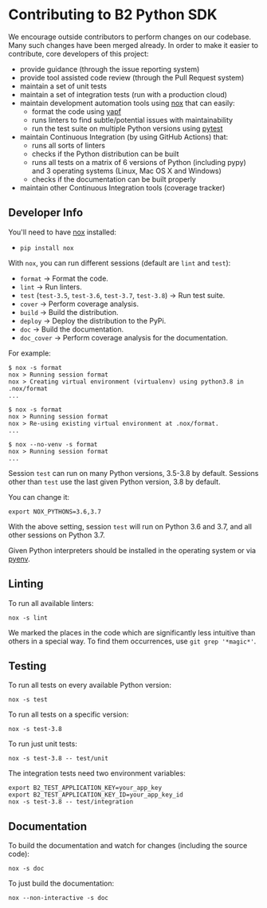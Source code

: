# Contributing to B2 Python SDK

We encourage outside contributors to perform changes on our codebase. Many such changes have been merged already. In order to make it easier to contribute, core developers of this project:

* provide guidance (through the issue reporting system)
* provide tool assisted code review (through the Pull Request system)
* maintain a set of unit tests
* maintain a set of integration tests (run with a production cloud)
* maintain development automation tools using [nox](https://github.com/theacodes/nox) that can easily:
   * format the code using [yapf](https://github.com/google/yapf)
   * runs linters to find subtle/potential issues with maintainability
   * run the test suite on multiple Python versions using [pytest](https://github.com/pytest-dev/pytest)
* maintain Continuous Integration (by using GitHub Actions) that:
   * runs all sorts of linters
   * checks if the Python distribution can be built
   * runs all tests on a matrix of 6 versions of Python (including pypy) and 3 operating systems (Linux, Mac OS X and Windows)
   * checks if the documentation can be built properly
* maintain other Continuous Integration tools (coverage tracker)

## Developer Info

You'll need to have [nox](https://github.com/theacodes/nox) installed:

* `pip install nox`

With `nox`, you can run different sessions (default are `lint` and `test`):

* `format` -> Format the code.
* `lint` -> Run linters.
* `test` (`test-3.5`, `test-3.6`, `test-3.7`, `test-3.8`) -> Run test suite.
* `cover` -> Perform coverage analysis.
* `build` -> Build the distribution.
* `deploy` -> Deploy the distribution to the PyPi.
* `doc` -> Build the documentation.
* `doc_cover` -> Perform coverage analysis for the documentation.

For example:

    $ nox -s format
    nox > Running session format
    nox > Creating virtual environment (virtualenv) using python3.8 in .nox/format
    ...

    $ nox -s format
    nox > Running session format
    nox > Re-using existing virtual environment at .nox/format.
    ...

    $ nox --no-venv -s format
    nox > Running session format
    ...

Session `test` can run on many Python versions, 3.5-3.8 by default.
Sessions other than `test` use the last given Python version, 3.8 by default.

You can change it:

    export NOX_PYTHONS=3.6,3.7

With the above setting, session `test` will run on Python 3.6 and 3.7, and all other sessions on Python 3.7.

Given Python interpreters should be installed in the operating system or via [pyenv](https://github.com/pyenv/pyenv).

## Linting

To run all available linters:

    nox -s lint

We marked the places in the code which are significantly less intuitive than others in a special way. To find them occurrences, use `git grep '*magic*'`.

## Testing

To run all tests on every available Python version:

    nox -s test

To run all tests on a specific version:

    nox -s test-3.8

To run just unit tests:

    nox -s test-3.8 -- test/unit

The integration tests need two environment variables:

    export B2_TEST_APPLICATION_KEY=your_app_key
    export B2_TEST_APPLICATION_KEY_ID=your_app_key_id
    nox -s test-3.8 -- test/integration

## Documentation

To build the documentation and watch for changes (including the source code):

    nox -s doc

To just build the documentation:

    nox --non-interactive -s doc
